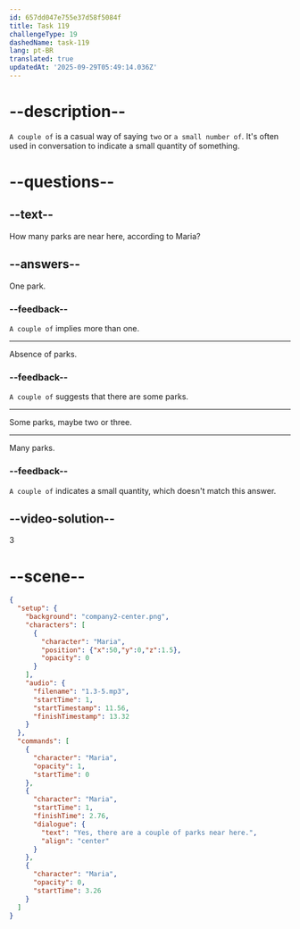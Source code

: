 ```yaml
---
id: 657dd047e755e37d58f5084f
title: Task 119
challengeType: 19
dashedName: task-119
lang: pt-BR
translated: true
updatedAt: '2025-09-29T05:49:14.036Z'
---
```


<!-- (audio) Maria: Yes, there are a couple of parks near here. -->

# --description--

`A couple of` is a casual way of saying `two` or `a small number of`. It's often used in conversation to indicate a small quantity of something.

# --questions--

## --text--

How many parks are near here, according to Maria?

## --answers--

One park.

### --feedback--

`A couple of` implies more than one.

---

Absence of parks.

### --feedback--

`A couple of` suggests that there are some parks.

---

Some parks, maybe two or three.

---

Many parks.

### --feedback--

`A couple of` indicates a small quantity, which doesn't match this answer.

## --video-solution--

3

# --scene--

```json
{
  "setup": {
    "background": "company2-center.png",
    "characters": [
      {
        "character": "Maria",
        "position": {"x":50,"y":0,"z":1.5},
        "opacity": 0
      }
    ],
    "audio": {
      "filename": "1.3-5.mp3",
      "startTime": 1,
      "startTimestamp": 11.56,
      "finishTimestamp": 13.32
    }
  },
  "commands": [
    {
      "character": "Maria",
      "opacity": 1,
      "startTime": 0
    },
    {
      "character": "Maria",
      "startTime": 1,
      "finishTime": 2.76,
      "dialogue": {
        "text": "Yes, there are a couple of parks near here.",
        "align": "center"
      }
    },
    {
      "character": "Maria",
      "opacity": 0,
      "startTime": 3.26
    }
  ]
}
```
